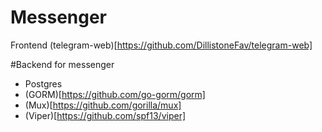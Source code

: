 # Messenger
Frontend (telegram-web)[https://github.com/DillistoneFav/telegram-web]

#Backend for messenger
- Postgres
- (GORM)[https://github.com/go-gorm/gorm]
- (Mux)[https://github.com/gorilla/mux]
- (Viper)[https://github.com/spf13/viper]
